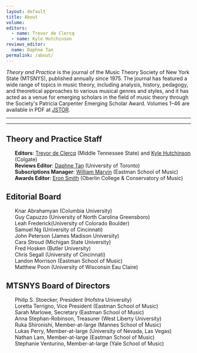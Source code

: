 ```yaml
--- 
layout: default 
title: About 
volume: 
editors:
  - name: Trevor de Clercq
  - name: Kyle Hutchinson
reviews_editor:
  name: Daphne Tan
permalink: /about/ 
---
```


<article class="about">

<div>
  <p><em>Theory and Practice</em> is the journal of the Music Theory Society of New York State (MTSNYS), published annually since 1975. The journal has featured a wide range of topics in music theory, including analysis, history, pedagogy, and theoretical approaches to various musical genres and styles, and it has acted as a venue for emerging scholars in the field of music theory through the Society's Patricia Carpenter Emerging Scholar Award. Volumes 1–46 are available in PDF at <a href="https://www.jstor.org/journal/theorypractice">JSTOR</a>. 
  </p>
</div>

<hr>
<hr>
<div class="about-page">
<div><h2>Theory and Practice Staff</h2>
	<ul style="list-style: none;">
		<li><strong>Editors</strong>: <a href="mailto:tdeclercq@mtsu.edu">Trevor de Clercq</a> (Middle Tennessee State) and <a href="mailto:khutchinson1@colgate.edu">Kyle Hutchinson</a> (Colgate)</li>
		<li><strong>Reviews Editor</strong>: <a href="mailto:daphne.tan@utoronto.ca">Daphne Tan</a> (University of Toronto)</li>
		<li><strong>Subscriptions Manager</strong>: <a href="mailto:wmarvin@esm.rochester.edu">William Marvin</a> (Eastman School of Music)</li>
		<li><strong>Awards Editor</strong>: <a href="mailto:esmith9@oberlin.edu">Eron Smith</a> (Oberlin College & Conservatory of Music)</li>
	</ul>


<h2>Editorial Board</h2>
	<ul style="list-style: none;">
		<li>Knar Abrahamyan (Columbia University)</li>
		<li>Guy Capuzzo (University of North Carolina Greensboro)</li>
		<li>Leah Frederick(University of Colorado Boulder)</li>
		<li>Samuel Ng (University of Cincinnati)</li>
		<li>John Peterson (James Madison University)</li>
		<li>Cara Stroud (Michigan State University)</li>
		<li>Fred Hosken (Butler University)</li>
		<li>Chris Segall (University of Cincinnati)</li>
		<li>Landon Morrison (Eastman School of Music)</li>
		<li>Matthew Poon (University of Wisconsin Eau Claire)</li>
	</ul>
</div>

<div><h2>MTSNYS Board of Directors</h2>
	<ul style="list-style: none;">
		<li>Philip S. Stoecker, President (Hofstra University)</li>
		<li>Loretta Terrigno, Vice President (Eastman School of Music)</li>
		<li>Sarah Marlowe, Secretary (Eastman School of Music)</li>
		<li>Anna Stephan-Robinson, Treasurer (West Liberty University)</li>
		<li>Ruka Shironishi, Member-at-large (Mannes School of Music)</li>
		<li>Lukas Perry, Member-at-large (University of Nevada, Las Vegas)</li>
		<li>Nathan Lam, Member-at-large (Eastman School of Music)</li>
		<li>Stephanie Venturino, Member-at-large (Yale School of Music)</li>
	</ul>
</div>
</div>
</article>

